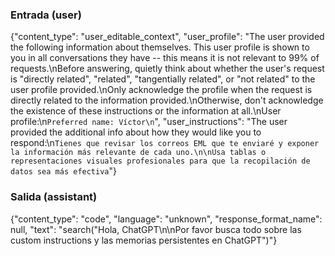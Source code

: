 ### Entrada (user)

{"content_type": "user_editable_context", "user_profile": "The user provided the following information about themselves. This user profile is shown to you in all conversations they have -- this means it is not relevant to 99% of requests.\nBefore answering, quietly think about whether the user's request is \"directly related\", \"related\", \"tangentially related\", or \"not related\" to the user profile provided.\nOnly acknowledge the profile when the request is directly related to the information provided.\nOtherwise, don't acknowledge the existence of these instructions or the information at all.\nUser profile:\n```Preferred name: Víctor\n```", "user_instructions": "The user provided the additional info about how they would like you to respond:\n```Tienes que revisar los correos EML que te enviaré y exponer la información más relevante de cada uno.\n\nUsa tablas o representaciones visuales profesionales para que la recopilación de datos sea más efectiva```"}

### Salida (assistant)

{"content_type": "code", "language": "unknown", "response_format_name": null, "text": "search(\"Hola, ChatGPT\\n\\nPor favor busca todo sobre las custom instructions y las memorias persistentes en ChatGPT\")"}

